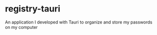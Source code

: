 # registry-tauri
An application I developed with Tauri to organize and store my passwords on my computer
